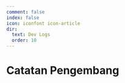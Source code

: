 ```yaml
---
comment: false
index: false
icon: iconfont icon-article
dir:
  text: Dev Logs
  order: 10
---
```


# Catatan Pengembang

<Catalog />